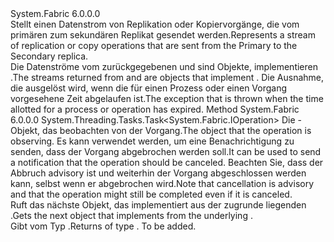 <Type Name="IOperationStream" FullName="System.Fabric.IOperationStream">
  <TypeSignature Language="C#" Value="public interface IOperationStream" />
  <TypeSignature Language="ILAsm" Value=".class public interface auto ansi abstract IOperationStream" />
  <TypeSignature Language="DocId" Value="T:System.Fabric.IOperationStream" />
  <TypeSignature Language="VB.NET" Value="Public Interface IOperationStream" />
  <TypeSignature Language="F#" Value="type IOperationStream = interface" />
  <AssemblyInfo>
    <AssemblyName>System.Fabric</AssemblyName>
    <AssemblyVersion>6.0.0.0</AssemblyVersion>
  </AssemblyInfo>
  <Interfaces />
  <Docs>
    <summary>
      <para><span data-ttu-id="ac44b-101">Stellt einen Datenstrom von Replikation oder Kopiervorgänge, die vom primären zum sekundären Replikat gesendet werden.</span><span class="sxs-lookup"><span data-stu-id="ac44b-101">Represents a stream of replication or copy operations that are sent from the Primary to the Secondary replica.</span></span>  </para>
    </summary>
    <remarks>
      <para><span data-ttu-id="ac44b-102">Die Datenströme vom zurückgegebenen <see cref="M:System.Fabric.IStateReplicator.GetCopyStream" /> und <see cref="M:System.Fabric.IStateReplicator.GetReplicationStream" /> sind Objekte, implementieren <see cref="T:System.Fabric.IOperationStream" />.</span><span class="sxs-lookup"><span data-stu-id="ac44b-102">The streams returned from <see cref="M:System.Fabric.IStateReplicator.GetCopyStream" /> and <see cref="M:System.Fabric.IStateReplicator.GetReplicationStream" /> are objects that implement <see cref="T:System.Fabric.IOperationStream" />.</span></span></para>
    </remarks>
    <exception cref="T:System.TimeoutException">
      <para><span data-ttu-id="ac44b-103">Die Ausnahme, die ausgelöst wird, wenn die für einen Prozess oder einen Vorgang vorgesehene Zeit abgelaufen ist.</span><span class="sxs-lookup"><span data-stu-id="ac44b-103">The exception that is thrown when the time allotted for a process or operation has expired.</span></span></para>
    </exception>
  </Docs>
  <Members>
    <Member MemberName="GetOperationAsync">
      <MemberSignature Language="C#" Value="public System.Threading.Tasks.Task&lt;System.Fabric.IOperation&gt; GetOperationAsync (System.Threading.CancellationToken cancellationToken);" />
      <MemberSignature Language="ILAsm" Value=".method public hidebysig newslot virtual instance class System.Threading.Tasks.Task`1&lt;class System.Fabric.IOperation&gt; GetOperationAsync(valuetype System.Threading.CancellationToken cancellationToken) cil managed" />
      <MemberSignature Language="DocId" Value="M:System.Fabric.IOperationStream.GetOperationAsync(System.Threading.CancellationToken)" />
      <MemberSignature Language="F#" Value="abstract member GetOperationAsync : System.Threading.CancellationToken -&gt; System.Threading.Tasks.Task&lt;System.Fabric.IOperation&gt;" Usage="iOperationStream.GetOperationAsync cancellationToken" />
      <MemberType>Method</MemberType>
      <AssemblyInfo>
        <AssemblyName>System.Fabric</AssemblyName>
        <AssemblyVersion>6.0.0.0</AssemblyVersion>
      </AssemblyInfo>
      <ReturnValue>
        <ReturnType>System.Threading.Tasks.Task&lt;System.Fabric.IOperation&gt;</ReturnType>
      </ReturnValue>
      <Parameters>
        <Parameter Name="cancellationToken" Type="System.Threading.CancellationToken" />
      </Parameters>
      <Docs>
        <param name="cancellationToken">
          <para><span data-ttu-id="ac44b-104">Die <see cref="T:System.Threading.CancellationToken" /> -Objekt, das beobachten von der Vorgang.</span><span class="sxs-lookup"><span data-stu-id="ac44b-104">The <see cref="T:System.Threading.CancellationToken" /> object that the operation is observing.</span></span> <span data-ttu-id="ac44b-105">Es kann verwendet werden, um eine Benachrichtigung zu senden, dass der Vorgang abgebrochen werden soll.</span><span class="sxs-lookup"><span data-stu-id="ac44b-105">It can be used to send a notification that the operation should be canceled.</span></span> <span data-ttu-id="ac44b-106">Beachten Sie, dass der Abbruch advisory ist und weiterhin der Vorgang abgeschlossen werden kann, selbst wenn er abgebrochen wird.</span><span class="sxs-lookup"><span data-stu-id="ac44b-106">Note that cancellation is advisory and that the operation might still be completed even if it is canceled.</span></span></para>
        </param>
        <summary>
          <para><span data-ttu-id="ac44b-107">Ruft das nächste Objekt, das implementiert <see cref="T:System.Fabric.IOperation" /> aus der zugrunde liegenden <see cref="T:System.Fabric.IOperationStream" />.</span><span class="sxs-lookup"><span data-stu-id="ac44b-107">Gets the next object that implements <see cref="T:System.Fabric.IOperation" /> from the underlying <see cref="T:System.Fabric.IOperationStream" />.</span></span></para>
        </summary>
        <returns>
          <para><span data-ttu-id="ac44b-108">Gibt <see cref="T:System.Threading.Tasks.Task`1" /> vom Typ <see cref="T:System.Fabric.IOperation" />.</span><span class="sxs-lookup"><span data-stu-id="ac44b-108">Returns <see cref="T:System.Threading.Tasks.Task`1" /> of type <see cref="T:System.Fabric.IOperation" />.</span></span></para>
        </returns>
        <remarks>To be added.</remarks>
      </Docs>
    </Member>
  </Members>
</Type>